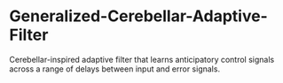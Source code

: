 # Generalized-Cerebellar-Adaptive-Filter
Cerebellar-inspired adaptive filter that learns anticipatory control signals across a range of delays between input and error signals.
